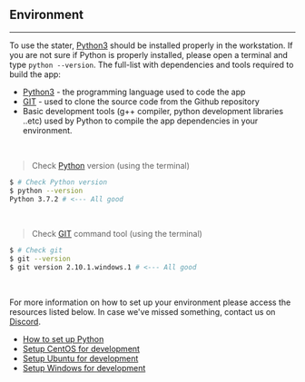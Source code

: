 ## Environment
---

To use the stater, [Python3](https://www.python.org/) should be installed properly in the workstation. If you are not sure if Python is properly installed, please open a terminal and type `python --version`. The full-list with dependencies and tools required to build the app:

- [Python3](https://www.python.org/) - the programming language used to code the app
- [GIT](https://git-scm.com/) - used to clone the source code from the Github repository
- Basic development tools (g++ compiler, python development libraries ..etc) used by Python to compile the app dependencies in your environment.

<br />

> Check [Python](https://www.python.org/) version (using the terminal)

```bash
$ # Check Python version
$ python --version
Python 3.7.2 # <--- All good
```

<br />

> Check [GIT](https://git-scm.com/) command tool (using the terminal)

```bash
$ # Check git
$ git --version
$ git version 2.10.1.windows.1 # <--- All good
```

<br />

For more information on how to set up your environment please access the resources listed below. In case we've missed something, contact us on [Discord](https://discord.gg/fZC6hup).

- [How to set up Python](/how-to/install-python)
- [Setup CentOS for development](/how-to/setup-centos-for-development/)
- [Setup Ubuntu for development](/how-to/setup-ubuntu-for-development/)
- [Setup Windows for development](/how-to/setup-windows-for-development/)

<br />
